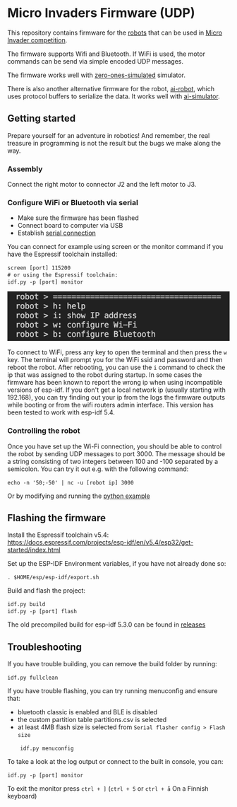 # Micro Invaders Firmware (UDP)

This repository contains firmware for the [robots](https://github.com/robot-uprising-hq/ai-robot-hardware) that can be used in [Micro Invader competition](https://github.com/robot-uprising-hq/ai-guide).

The firmware supports Wifi and Bluetooth. If WiFi is used, the motor commands can be send via simple encoded UDP messages.

The firmware works well with [zero-ones-simulated](https://github.com/zero-ones-given/zero-ones-simulated) simulator.

There is also another alternative firmware for the robot, [ai-robot](https://github.com/robot-uprising-hq/ai-robot), which uses protocol buffers to serialize the data. It works well with [ai-simulator](https://github.com/robot-uprising-hq/ai-simulator).

## Getting started

Prepare yourself for an adventure in robotics! And remember, the real treasure in programming is not the result but the bugs we make along the way.

### Assembly

Connect the right motor to connector J2 and the left motor to J3.

### Configure WiFi or Bluetooth via serial

- Make sure the firmware has been flashed
- Connect board to computer via USB
- Establish [serial connection](https://docs.espressif.com/projects/esp-idf/en/v5.4/esp32/get-started/establish-serial-connection.html)

You can connect for example using screen or the monitor command if you have the Espressif toolchain installed:

    screen [port] 115200
    # or using the Espressif toolchain:
    idf.py -p [port] monitor

![screenshot](screenshot.png)

To connect to WiFi, press any key to open the terminal and then press the `w` key. The terminal will prompt you for the WiFi ssid and password and then reboot the robot. After rebooting, you can use the `i` command to check the ip that was assigned to the robot during startup.
In some cases the firmware has been known to report the wrong ip when using incompatible versions of esp-idf. If you don't get a local network ip (usually starting with 192.168), you can try finding out your ip from the logs the firmware outputs while booting or from the wifi routers admin interface. This version has been tested to work with esp-idf 5.4.

### Controlling the robot

Once you have set up the Wi-Fi connection, you should be able to control the robot by sending UDP messages to port 3000. The message should be a string consisting of two integers between 100 and -100 separated by a semicolon. You can try it out e.g. with the following command:

    echo -n '50;-50' | nc -u [robot ip] 3000

Or by modifying and running the [python example](examples/send-udp.py)


## Flashing the firmware

Install the Espressif toolchain v5.4: https://docs.espressif.com/projects/esp-idf/en/v5.4/esp32/get-started/index.html

Set up the ESP-IDF Environment variables, if you have not already done so:

    . $HOME/esp/esp-idf/export.sh

Build and flash the project:

    idf.py build
    idf.py -p [port] flash

The old precompiled build for esp-idf 5.3.0 can be found in [releases](https://github.com/robot-uprising-hq/ai-robot-udp/releases/)

## Troubleshooting

If you have trouble building, you can remove the build folder by running:

    idf.py fullclean


If you have trouble flashing, you can try running menuconfig and ensure that:

- bluetooth classic is enabled and BLE is disabled
- the custom partition table partitions.csv is selected
- at least 4MB flash size is selected from `Serial flasher config > Flash size`

```
    idf.py menuconfig
```

To take a look at the log output or connect to the built in console, you can:

    idf.py -p [port] monitor

To exit the monitor press `ctrl + ]` (`ctrl + 5` or `ctrl + å` On a Finnish keyboard)
